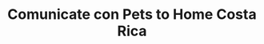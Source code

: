 ---
title: "Comunicate con Pets to Home Costa Rica"
layout: "contact"
slug: "contactanos"
draft: false

contact_image: "images/vectors/contact.png"
---